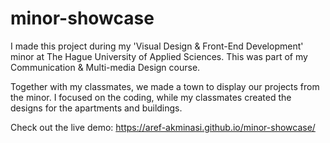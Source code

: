 # minor-showcase
I made this project during my 'Visual Design & Front-End Development' minor at The Hague University of Applied Sciences. This was part of my Communication & Multi-media Design course. 

Together with my classmates, we made a town to display our projects from the minor. I focused on the coding, while my classmates created the designs for the apartments and buildings.

Check out the live demo: https://aref-akminasi.github.io/minor-showcase/ 

